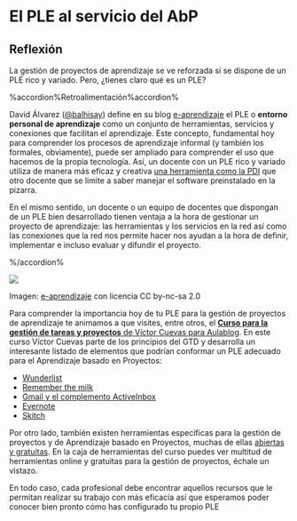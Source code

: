 
# El PLE al servicio del AbP

## Reflexión

La gestión de proyectos de aprendizaje se ve reforzada si se dispone de un PLE rico y variado. Pero, ¿tienes claro qué es un PLE?

%accordion%Retroalimentación%accordion%

David &Aacute;lvarez ([@balhisay](http://twitter.com/balhisay)) define en su blog [e-aprendizaje](http://e-aprendizaje.es) el PLE o **entorno personal de aprendizaje** como un conjunto de herramientas, servicios y conexiones que facilitan el aprendizaje. Este concepto, fundamental hoy para comprender los procesos de aprendizaje informal (y también los formales, obviamente), puede ser ampliado para comprender el uso que hacemos de la propia tecnología. Así, un docente con un PLE rico y variado utiliza de manera más eficaz y creativa [una herramienta como la PDI](http://www.educacontic.es/blog/una-mirada-la-pdi-desde-el-concepto-de-ple) que otro docente que se limite a saber manejar el software preinstalado en la pizarra.

En el mismo sentido, un docente o un equipo de docentes que dispongan de un PLE bien desarrollado tienen ventaja a la hora de gestionar un proyecto de aprendizaje: las herramientas y los servicios en la red así como las conexiones que la red nos permite hacer nos ayudan a la hora de definir, implementar e incluso evaluar y difundir el proyecto.

%/accordion%

![](https://github.com/catedu/abp/blob/master/img/PLE2.jpg)

Imagen: [e-aprendizaje](http://www.flickr.com/photos/49807822@N05/6305547278) con licencia CC by-nc-sa 2.0

Para comprender la importancia hoy de tu PLE para la gestión de proyectos de aprendizaje te animamos a que visites, entre otros, el [**Curso para la gestión de tareas y proyectos** de Víctor Cuevas para Aulablog](https://sites.google.com/a/iniciafp.es/gestiontareasyproyectos/). En este curso Víctor Cuevas parte de los principios del GTD y desarrolla un interesante listado de elementos que podrían conformar un PLE adecuado para el Aprendizaje basado en Proyectos:

- [Wunderlist](https://sites.google.com/a/iniciafp.es/gestiontareasyproyectos/curso/tema3)
- [Remember the milk](https://sites.google.com/a/iniciafp.es/gestiontareasyproyectos/curso/tema-4)
- [Gmail y el complemento ActiveInbox](https://sites.google.com/a/iniciafp.es/gestiontareasyproyectos/curso/tema-5)
- [Evernote](https://sites.google.com/a/iniciafp.es/gestiontareasyproyectos/curso/tema-6)
- [Skitch](https://sites.google.com/a/iniciafp.es/gestiontareasyproyectos/curso/tema-7-1)

Por otro lado, también existen herramientas específicas para la gestión de proyectos y de Aprendizaje basado en Proyectos, muchas de ellas [abiertas y gratuitas](http://wwwhatsnew.com/2012/01/22/aplicaciones-open-source-para-la-gestion-de-proyectos/). En la caja de herramientas del curso puedes ver multitud de herramientas online y gratuitas para la gestión de proyectos, échale un vistazo.

En todo caso, cada profesional debe encontrar aquellos recursos que le permitan realizar su trabajo con más eficacia así que esperamos poder conocer bien pronto cómo has configurado tu propio PLE

 
